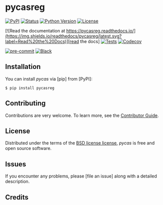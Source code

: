 # pycasreg

[![PyPI](https://img.shields.io/pypi/v/pycasreg.svg)][pypi status]
[![Status](https://img.shields.io/pypi/status/pycasreg.svg)][pypi status]
[![Python Version](https://img.shields.io/pypi/pyversions/pycasreg)][pypi status]
[![License](https://img.shields.io/pypi/l/pycasreg)][license]

[![Read the documentation at https://pycasreg.readthedocs.io/](https://img.shields.io/readthedocs/pycasreg/latest.svg?label=Read%20the%20Docs)][read the docs]
[![Tests](https://github.com/sami-m-g/pycasreg/actions/workflows/python-test.yml/badge.svg)][tests]
[![Codecov](https://codecov.io/gh/sami-m-g/pycasreg/branch/main/graph/badge.svg)][codecov]

[![pre-commit](https://img.shields.io/badge/pre--commit-enabled-brightgreen?logo=pre-commit&logoColor=white)][pre-commit]
[![Black](https://img.shields.io/badge/code%20style-black-000000.svg)][black]

[pypi status]: https://pypi.org/project/pycasreg/
[read the docs]: https://pycasreg.readthedocs.io/
[tests]: https://github.com/sami-m-g/lxmlh/actions?workflow=Tests
[codecov]: https://app.codecov.io/gh/sami-m-g/pycasreg
[pre-commit]: https://github.com/pre-commit/pre-commit
[black]: https://github.com/psf/black

## Installation

You can install _pycas_ via [pip] from [PyPI]:

```console
$ pip install pycasreg
```

## Contributing

Contributions are very welcome.
To learn more, see the [Contributor Guide].

## License

Distributed under the terms of the [BSD license license][license],
_pycas_ is free and open source software.

## Issues

If you encounter any problems,
please [file an issue] along with a detailed description.


## Credits


[license]: https://github.com/sami-m-g/pycasreg/blob/main/LICENSE
[contributor guide]: https://github.com/sami-m-g/pycasreg/blob/main/CONTRIBUTING.md
